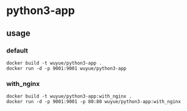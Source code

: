# python3-app
## usage

### default
```
docker build -t wuyue/python3-app .
docker run -d -p 9001:9001 wuyue/python3-app
```

### with_nginx

```
docker build -t wuyue/python3-app:with_nginx .
docker run -d -p 9001:9001 -p 80:80 wuyue/python3-app:with_nginx
```